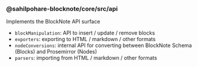 ### @sahilpohare-blocknote/core/src/api

Implements the BlockNote API surface

- `blockManipulation`: API to insert / update / remove blocks
- `exporters`: exporting to HTML / markdown / other formats
- `nodeConversions`: internal API for converting between BlockNote Schema (Blocks) and Prosemirror (Nodes)
- `parsers`: importing from HTML / markdown / other formats
